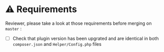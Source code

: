 # ⚠️ Requirements
Reviewer, please take a look at those requirements before merging on `master` :

- [ ] Check that plugin version has been upgrated and are identical in both `composer.json` and `Helper/Config.php` files

